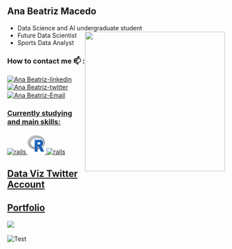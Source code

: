 ## Ana Beatriz Macedo
- Data Science and AI undergraduate student <img src="https://octocat-generator-assets.githubusercontent.com/my-octocat-1626096942740.png" width="324" height="324" align="right">
- Future Data Scientist
- Sports Data Analyst

### How to contact me 📫 :
<a href="https://www.linkedin.com/in/ana-beatriz-oliveira-de-macedo-85b05b215/" target="_blank">
<img align="center" alt='Ana Beatriz-linkedin' height='30' width='40' src="https://cdn.jsdelivr.net/gh/devicons/devicon/icons/linkedin/linkedin-original.svg" style="max-width:100%;">
 <a href="https://twitter.com/AnaBeaM241" target="_blank">
 <img align="center" alt='Ana Beatriz-twitter' height='30' width='40' src="https://cdn.jsdelivr.net/gh/devicons/devicon/icons/twitter/twitter-original.svg" style="max-width:100%;">
<a href="anabeatrizmacedo241@gmail.com" target="_blank">
<img align="center" alt='Ana Beatriz-Email' height='30' width= '40' src="https://camo.githubusercontent.com/4a3dd8d10a27c272fd04b2ce8ed1a130606f95ea6a76b5e19ce8b642faa18c27/68747470733a2f2f6564656e742e6769746875622e696f2f537570657254696e7949636f6e732f696d616765732f7376672f676d61696c2e737667" style="max-width: 100%;">
<a href="https://github.com/AnabeatrizMacedo241" target="_blank">

### Currently studying and main skills:
<img src="https://cdn.jsdelivr.net/gh/devicons/devicon/icons/python/python-original.svg" alt="rails" width='40' height='49' style='max-width: 100%;'></img>
<img src='https://raw.githubusercontent.com/devicons/devicon/00f02ef57fb7601fd1ddcc2fe6fe670fef3ae3e4/icons/r/r-original.svg' alt="rails" width='40' height='49' style='max-width: 100%;'></img>
<img src="https://cdn.jsdelivr.net/gh/devicons/devicon/icons/postgresql/postgresql-original.svg" alt="rails" width='40' height='49' style='max-width: 100%;'></img>
## [Data Viz Twitter Account](https://twitter.com/AnaBeaM241)
## [Portfolio](https://anabeatrizmacedo241.github.io/AnaBeatrizMacedo-Portfolio/)

![](https://komarev.com/ghpvc/?username=AnabeatrizMacedo241&color=brightgreen)

 ![Test](http://localhost:8501/)
